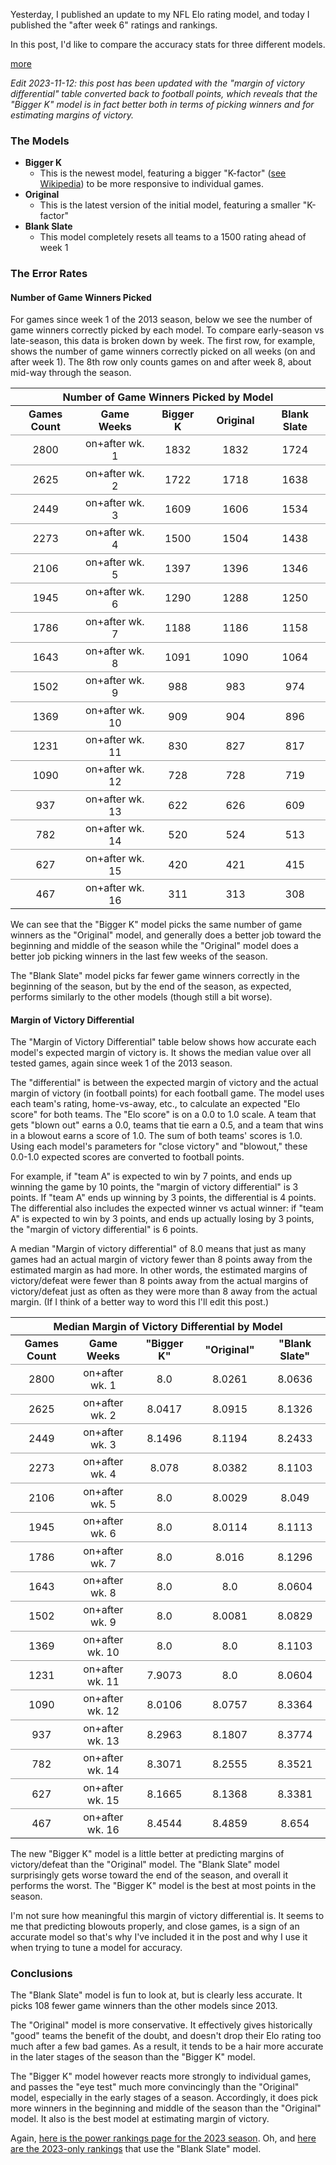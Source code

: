 
<!-- Copyright 2023 Phil Thompson. All Rights Reserved.  As noted in the License section of this repository's readme.md file, this file and its corresponding public HTML file, and all other articles, article files, and images, are distributed under traditional copyright.  The repository source code and other files are distributed under the MIT license. -->

[//]: # (gen-title: NFL Elo Models Compared)

[//]: # (gen-title-url: NFL-Elo-Models-Compared)

[//]: # (gen-keywords: NFL, football, power ranking, elo rating, 2023 season)

[//]: # (gen-description: Comparing the accuracy of different Elo rating models for NFL teams.)

[//]: # (gen-meta-end)

Yesterday, I published an update to my NFL Elo rating model, and today I published the "after week 6" ratings and rankings.

In this post, I'd like to compare the accuracy stats for three different models.

[more](more://)

<style>
	table {
		border-collapse: collapse;
		margin-left: auto;
		margin-right: auto;
	}
	td {
		border-top: 1px solid #999;
		text-align: center;
		padding: 0.2rem;
	}
	th {
		text-align: center;
		padding: 0.2rem 1.0rem;
	}
</style>

_Edit 2023-11-12: this post has been updated with the "margin of victory differential" table converted back to football points, which reveals that the "Bigger K" model is in fact better both in terms of picking winners and for estimating margins of victory._

### The Models

* **Bigger K**
  * This is the newest model, featuring a bigger "K-factor" (<a target="_blank" href="https://en.wikipedia.org/wiki/Elo_rating_system#Mathematical_details">see Wikipedia</a>) to be more responsive to individual games.
* **Original**
  * This is the latest version of the initial model, featuring a smaller "K-factor"
* **Blank Slate**
  * This model completely resets all teams to a 1500 rating ahead of week 1

### The Error Rates

#### Number of Game Winners Picked

For games since week 1 of the 2013 season, below we see the number of game winners correctly picked by each model.  To compare early-season vs late-season, this data is broken down by week.  The first row, for example, shows the number of game winners correctly picked on all weeks (on and after week 1).  The 8th row only counts games on and after week 8, about mid-way through the season.

<table>
<tr><th colspan="5">Number of Game Winners Picked by Model</th></tr>
<tr><th>Games Count</th><th>Game Weeks</th><th>Bigger K</th><th>Original</th><th>Blank Slate</th></tr>
<tr><td>2800</td><td>on+after wk. 1</td><td>1832</td><td>1832</td><td>1724</td></tr>
<tr><td>2625</td><td>on+after wk. 2</td><td>1722</td><td>1718</td><td>1638</td></tr>
<tr><td>2449</td><td>on+after wk. 3</td><td>1609</td><td>1606</td><td>1534</td></tr>
<tr><td>2273</td><td>on+after wk. 4</td><td>1500</td><td>1504</td><td>1438</td></tr>
<tr><td>2106</td><td>on+after wk. 5</td><td>1397</td><td>1396</td><td>1346</td></tr>
<tr><td>1945</td><td>on+after wk. 6</td><td>1290</td><td>1288</td><td>1250</td></tr>
<tr><td>1786</td><td>on+after wk. 7</td><td>1188</td><td>1186</td><td>1158</td></tr>
<tr><td>1643</td><td>on+after wk. 8</td><td>1091</td><td>1090</td><td>1064</td></tr>
<tr><td>1502</td><td>on+after wk. 9</td><td>988</td><td>983</td><td>974</td></tr>
<tr><td>1369</td><td>on+after wk. 10</td><td>909</td><td>904</td><td>896</td></tr>
<tr><td>1231</td><td>on+after wk. 11</td><td>830</td><td>827</td><td>817</td></tr>
<tr><td>1090</td><td>on+after wk. 12</td><td>728</td><td>728</td><td>719</td></tr>
<tr><td>937</td><td>on+after wk. 13</td><td>622</td><td>626</td><td>609</td></tr>
<tr><td>782</td><td>on+after wk. 14</td><td>520</td><td>524</td><td>513</td></tr>
<tr><td>627</td><td>on+after wk. 15</td><td>420</td><td>421</td><td>415</td></tr>
<tr><td>467</td><td>on+after wk. 16</td><td>311</td><td>313</td><td>308</td></tr>
</table>

We can see that the "Bigger K" model picks the same number of game winners as the "Original" model, and generally does a better job toward the beginning and middle of the season while the "Original" model does a better job picking winners in the last few weeks of the season.

The "Blank Slate" model picks far fewer game winners correctly in the beginning of the season, but by the end of the season, as expected, performs similarly to the other models (though still a bit worse).

#### Margin of Victory Differential

The "Margin of Victory Differential" table below shows how accurate each model's expected margin of victory is.  It shows the median value over all tested games, again since week 1 of the 2013 season.

The "differential" is between the expected margin of victory and the actual margin of victory (in football points) for each football game.  The model uses each team's rating, home-vs-away, etc., to calculate an expected "Elo score" for both teams.  The "Elo score" is on a 0.0 to 1.0 scale.  A team that gets "blown out" earns a 0.0, teams that tie earn a 0.5, and a team that wins in a blowout earns a score of 1.0.  The sum of both teams' scores is 1.0.  Using each model's parameters for "close victory" and "blowout," these 0.0-1.0 expected scores are converted to football points.

For example, if "team A" is expected to win by 7 points, and ends up winning the game by 10 points, the "margin of victory differential" is 3 points.  If "team A" ends up winning by 3 points, the differential is 4 points.  The differential also includes the expected winner vs actual winner: if "team A" is expected to win by 3 points, and ends up actually losing by 3 points, the "margin of victory differential" is 6 points.

A median "Margin of victory differential" of 8.0 means that just as many games had an actual margin of victory fewer than 8 points away from the estimated margin as had more.  In other words, the estimated margins of victory/defeat were fewer than 8 points away from the actual margins of victory/defeat just as often as they were more than 8 away from the actual margin.  (If I think of a better way to word this I'll edit this post.)

<table>
<tr><th colspan="5">Median Margin of Victory Differential by Model</th></tr>
<tr><th>Games Count</th><th>Game Weeks</th><th>"Bigger K"</th><th>"Original"</th><th>"Blank Slate"</th></tr>
<tr><td>2800</td><td>on+after wk. 1</td><td>8.0</td><td>8.0261</td><td>8.0636</td></tr>
<tr><td>2625</td><td>on+after wk. 2</td><td>8.0417</td><td>8.0915</td><td>8.1326</td></tr>
<tr><td>2449</td><td>on+after wk. 3</td><td>8.1496</td><td>8.1194</td><td>8.2433</td></tr>
<tr><td>2273</td><td>on+after wk. 4</td><td>8.078</td><td>8.0382</td><td>8.1103</td></tr>
<tr><td>2106</td><td>on+after wk. 5</td><td>8.0</td><td>8.0029</td><td>8.049</td></tr>
<tr><td>1945</td><td>on+after wk. 6</td><td>8.0</td><td>8.0114</td><td>8.1113</td></tr>
<tr><td>1786</td><td>on+after wk. 7</td><td>8.0</td><td>8.016</td><td>8.1296</td></tr>
<tr><td>1643</td><td>on+after wk. 8</td><td>8.0</td><td>8.0</td><td>8.0604</td></tr>
<tr><td>1502</td><td>on+after wk. 9</td><td>8.0</td><td>8.0081</td><td>8.0829</td></tr>
<tr><td>1369</td><td>on+after wk. 10</td><td>8.0</td><td>8.0</td><td>8.1103</td></tr>
<tr><td>1231</td><td>on+after wk. 11</td><td>7.9073</td><td>8.0</td><td>8.0604</td></tr>
<tr><td>1090</td><td>on+after wk. 12</td><td>8.0106</td><td>8.0757</td><td>8.3364</td></tr>
<tr><td>937</td><td>on+after wk. 13</td><td>8.2963</td><td>8.1807</td><td>8.3774</td></tr>
<tr><td>782</td><td>on+after wk. 14</td><td>8.3071</td><td>8.2555</td><td>8.3521</td></tr>
<tr><td>627</td><td>on+after wk. 15</td><td>8.1665</td><td>8.1368</td><td>8.3381</td></tr>
<tr><td>467</td><td>on+after wk. 16</td><td>8.4544</td><td>8.4859</td><td>8.654</td></tr>
</table>

The new "Bigger K" model is a little better at predicting margins of victory/defeat than the "Original" model.  The "Blank Slate" model surprisingly gets worse toward the end of the season, and overall it performs the worst. The "Bigger K" model is the best at most points in the season.

I'm not sure how meaningful this margin of victory differential is.  It seems to me that predicting blowouts properly, and close games, is a sign of an accurate model so that's why I've included it in the post and why I use it when trying to tune a model for accuracy.

### Conclusions

The "Blank Slate" model is fun to look at, but is clearly less accurate.  It picks 108 fewer game winners than the other models since 2013.

The "Original" model is more conservative.  It effectively gives historically "good" teams the benefit of the doubt, and doesn't drop their Elo rating too much after a few bad games.  As a result, it tends to be a hair more accurate in the later stages of the season than the "Bigger K" model.

The "Bigger K" model however reacts more strongly to individual games, and passes the "eye test" much more convincingly than the "Original" model, especially in the early stages of a season.  Accordingly, it does pick more winners in the beginning and middle of the season than the "Original" model.  It also is the best model at estimating margin of victory.

Again, <a href="${SITE_ROOT_REL}/nfl-elo/2023.html">here is the power rankings page for the 2023 season</a>.  Oh, and <a href="${SITE_ROOT_REL}/nfl-elo/2023-only.html">here are the 2023-only rankings</a> that use the "Blank Slate" model.
